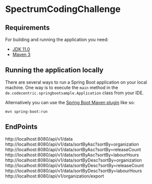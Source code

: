# SpectrumCodingChallenge

## Requirements

For building and running the application you need:

- [JDK 11.0](https://www.oracle.com/java/technologies/javase-jdk11-downloads.html)
- [Maven 3](https://maven.apache.org)

## Running the application locally

There are several ways to run a Spring Boot application on your local machine. One way is to execute the `main` method in the `de.codecentric.springbootsample.Application` class from your IDE.

Alternatively you can use the [Spring Boot Maven plugin](https://docs.spring.io/spring-boot/docs/current/reference/html/build-tool-plugins-maven-plugin.html) like so:

```shell
mvn spring-boot:run
```
## EndPoints
http://localhost:8080/api/v1/data
http://localhost:8080/api/v1/data/sortByAsc?sortBy=organization
http://localhost:8080/api/v1/data/sortByAsc?sortBy=releaseCount
http://localhost:8080/api/v1/data/sortByAsc?sortBy=labourHours
http://localhost:8080/api/v1/data/sortByDesc?sortBy=organization
http://localhost:8080/api/v1/data/sortByDesc?sortBy=releaseCount
http://localhost:8080/api/v1/data/sortByDesc?sortBy=labourHours
http://localhost:8080/api/v1/organization/export
